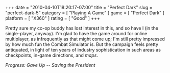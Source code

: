 +++
date = "2010-04-10T18:20:17-07:00"
title = "Perfect Dark"
slug = "perfect-dark-5"
category = [ "Playing A Game" ]
game = [ "Perfect Dark" ]
platform = [ "X360" ]
rating = [ "Good" ]
+++

Pretty sure my co-op buddy has lost interest in this, and so have I (in the single-player, anyway).  I'm glad to have the game around for online multiplayer, as infrequently as that might come up; I'm still pretty impressed by how much fun the Combat Simulator is.  But the campaign feels pretty antiquated, in light of ten years of industry sophistication in such areas as checkpoints, in-game directions, and <i>maps</i>.

<i>Progress: Gave Up -- Saving the President</i>